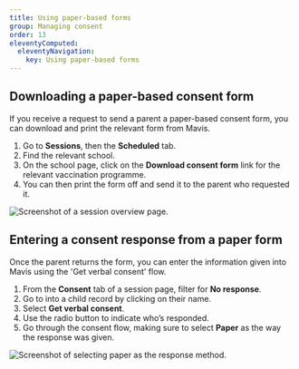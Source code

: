 ```yaml
---
title: Using paper-based forms
group: Managing consent
order: 13
eleventyComputed:
  eleventyNavigation:
    key: Using paper-based forms
---
```


## Downloading a paper-based consent form

If you receive a request to send a parent a paper-based consent form, you can download and print the relevant form from Mavis.

1. Go to **Sessions**, then the **Scheduled** tab.
2. Find the relevant school.
3. On the school page, click on the **Download consent form** link for the relevant vaccination programme.
4. You can then print the form off and send it to the parent who requested it.

![Screenshot of a session overview page.](/assets/images/session.png)

## Entering a consent response from a paper form

Once the parent returns the form, you can enter the information given into Mavis using the 'Get verbal consent' flow.

1. From the **Consent** tab of a session page, filter for **No response**.
2. Go to into a child record by clicking on their name.
3. Select **Get verbal consent**.
4. Use the radio button to indicate who’s responded.
5. Go through the consent flow, making sure to select **Paper** as the way the response was given.

![Screenshot of selecting paper as the response method.](/assets/images/consent-response-paper.png 'Make sure to select paper as the response method when entering a consent response from a paper form.')
